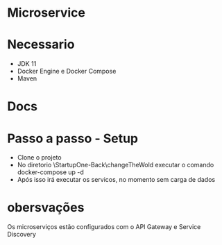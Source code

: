 # Microservice

# Necessario

- JDK 11
- Docker Engine e Docker Compose
- Maven

# Docs

# Passo a passo - Setup

- Clone o projeto
- No diretorio \StartupOne-Back\changeTheWold executar o comando docker-compose up -d
- Após isso irá executar os servicos, no momento sem carga de dados

# obersvações

Os microserviços estão configurados com o API Gateway e Service Discovery

